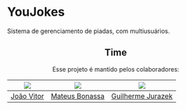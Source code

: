 # YouJokes
Sistema de gerenciamento de piadas, com multiusuários.


<div align='center'>

## Time

Esse projeto é mantido pelos colaboradores:

| [![](https://github.com/Garrido14.png?size=150px)](https://github.com/Garrido14) | [![](https://github.com/MateusBonassa)](https://github.com/MateusBonassa) | [![](https://github.com/guilherme-jurazek.png?size=150px)](https://github.com/guilherme-jurazek) |
| :---------------------------------------------------------------------: | :--------------------------------------------------------------------: | :--------------------------------------------------------------------------------------------: |
|            [João Vitor](https://github.com/Garrido14)             |              [Mateus Bonassa](https://github.com/MateusBonassa)              |                   [Guilherme Jurazek](https://github.com/guilherme-jurazek)                    |

</div>
